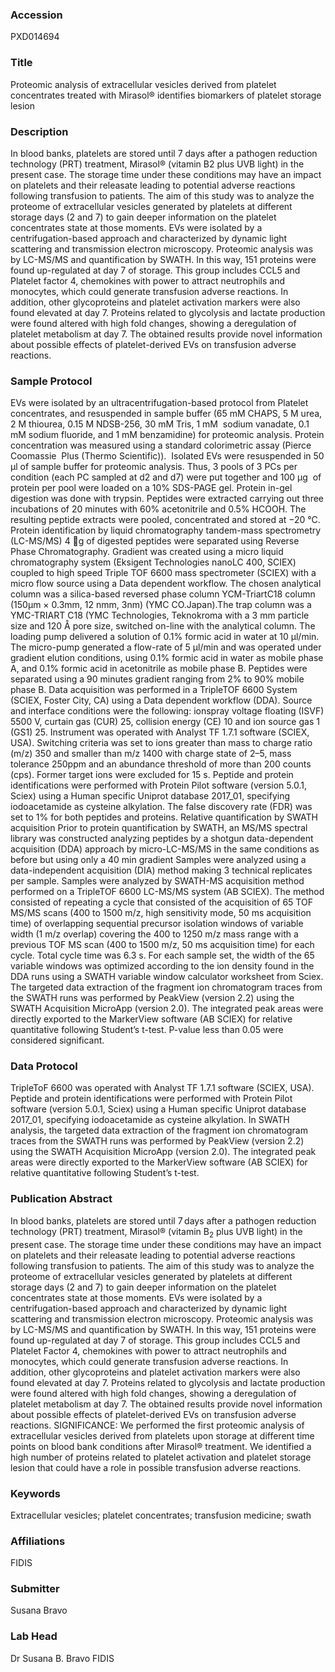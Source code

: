 ### Accession
PXD014694

### Title
Proteomic analysis of extracellular vesicles derived from platelet concentrates treated with Mirasol® identifies biomarkers of platelet storage lesion

### Description
In blood banks, platelets are stored until 7 days after a pathogen reduction technology (PRT) treatment, Mirasol® (vitamin B2 plus UVB light) in the present case. The storage time under these conditions may have an impact on platelets and their releasate leading to potential adverse reactions following transfusion to patients. The aim of this study was to analyze the proteome of extracellular vesicles generated by platelets at different storage days (2 and 7) to gain deeper information on the platelet concentrates state at those moments. EVs were isolated by a centrifugation-based approach and characterized by dynamic light scattering and transmission electron microscopy. Proteomic analysis was by LC-MS/MS and quantification by SWATH. In this way, 151 proteins were found up-regulated at day 7 of storage. This group includes CCL5 and Platelet factor 4, chemokines with power to attract neutrophils and monocytes, which could generate transfusion adverse reactions. In addition, other glycoproteins and platelet activation markers were also found elevated at day 7. Proteins related to glycolysis and lactate production were found altered with high fold changes, showing a deregulation of platelet metabolism at day 7. The obtained results provide novel information about possible effects of platelet-derived EVs on transfusion adverse reactions.

### Sample Protocol
EVs were isolated by an ultracentrifugation-based protocol from Platelet concentrates, and resuspended in sample buffer (65 mM CHAPS, 5 M urea, 2 M thiourea, 0.15 M NDSB-256, 30 mM Tris, 1 mM  sodium vanadate, 0.1 mM sodium fluoride, and 1 mM benzamidine) for proteomic analysis. Protein concentration was measured using a standard colorimetric assay (Pierce Coomassie  Plus (Thermo Scientific)).  Isolated EVs were resuspended in 50 μl of sample buffer for proteomic analysis. Thus, 3 pools of 3 PCs per condition (each PC sampled at d2 and d7) were put together and 100 μg  of protein per pool were loaded on a 10% SDS-PAGE gel. Protein in-gel digestion was done with trypsin. Peptides were extracted carrying out three incubations of 20 minutes with 60% acetonitrile and 0.5% HCOOH. The resulting peptide extracts were pooled, concentrated and stored at −20 °C. Protein identification by liquid chromatography tandem-mass spectrometry (LC-MS/MS) 4 g of digested peptides were separated using Reverse Phase Chromatography. Gradient was created using a micro liquid chromatography system (Eksigent Technologies nanoLC 400, SCIEX) coupled to high speed Triple TOF 6600 mass spectrometer (SCIEX) with a micro flow source using a Data dependent workflow. The chosen analytical column was a silica-based reversed phase column YCM-TriartC18 column (150μm × 0.3mm, 12 nmm, 3nm) (YMC CO.Japan).The trap column was a YMC-TRIART C18 (YMC Technologies, Teknokroma with a 3 mm particle size and 120 Å pore size, switched on-line with the analytical column. The loading pump delivered a solution of 0.1% formic acid in water at 10 µl/min. The micro-pump generated a flow-rate of 5 µl/min and was operated under gradient elution conditions, using 0.1% formic acid in water as mobile phase A, and 0.1% formic acid in acetonitrile as mobile phase B. Peptides were separated using a 90 minutes gradient ranging from 2% to 90% mobile phase B.  Data acquisition was performed in a TripleTOF 6600 System (SCIEX, Foster City, CA) using a Data dependent workflow (DDA). Source and interface conditions were the following: ionspray voltage floating (ISVF) 5500 V, curtain gas (CUR) 25, collision energy (CE) 10 and ion source gas   1   (GS1)   25. Instrument was operated with Analyst TF 1.7.1 software (SCIEX, USA). Switching criteria was set to ions greater than mass to charge ratio (m/z) 350 and smaller than m/z 1400 with charge state of 2–5, mass tolerance 250ppm and an abundance threshold of more than 200 counts (cps). Former target ions were excluded for 15 s. Peptide and protein identifications were performed with Protein Pilot software (version 5.0.1, Sciex) using a Human specific Uniprot database 2017_01, specifying iodoacetamide as cysteine alkylation. The false discovery rate (FDR) was set to 1% for both peptides and proteins.  Relative quantification by SWATH acquisition  Prior to protein quantification by SWATH, an MS/MS spectral library was constructed analyzing peptides by a shotgun data-dependent acquisition (DDA) approach by micro-LC-MS/MS in the same conditions as before but using only a 40 min gradient Samples were analyzed using a data-independent acquisition (DIA) method making 3 technical replicates per sample. Samples were analyzed by SWATH-MS acquisition method performed on a TripleTOF 6600 LC-MS/MS system (AB SCIEX). The method consisted of repeating a cycle that consisted of the acquisition of 65 TOF MS/MS scans (400 to 1500 m/z, high sensitivity mode, 50 ms acquisition time) of overlapping sequential precursor isolation windows of variable width (1 m/z overlap) covering the 400 to 1250 m/z mass range with a previous TOF MS scan (400 to 1500 m/z, 50 ms acquisition time) for each cycle. Total cycle time was 6.3 s. For each sample set, the width of the 65 variable windows was optimized according to the ion density found in the DDA runs using a SWATH variable window calculator worksheet from Sciex. The targeted data extraction of the fragment ion chromatogram traces from the SWATH runs was performed by PeakView (version 2.2) using the SWATH Acquisition MicroApp (version 2.0). The integrated peak areas were directly exported to the MarkerView software (AB SCIEX) for relative quantitative following Student’s t-test. P-value less than 0.05 were considered significant.

### Data Protocol
TripleToF 6600 was operated with Analyst TF 1.7.1 software (SCIEX, USA). Peptide and protein identifications were performed with Protein Pilot software (version 5.0.1, Sciex) using a Human specific Uniprot database 2017_01, specifying iodoacetamide as cysteine alkylation. In SWATH analysis, the targeted data extraction of the fragment ion chromatogram traces from the SWATH runs was performed by PeakView (version 2.2) using the SWATH Acquisition MicroApp (version 2.0). The integrated peak areas were directly exported to the MarkerView software (AB SCIEX) for relative quantitative following Student’s t-test.

### Publication Abstract
In blood banks, platelets are stored until 7&#x202f;days after a pathogen reduction technology (PRT) treatment, Mirasol&#xae; (vitamin B<sub>2</sub> plus UVB light) in the present case. The storage time under these conditions may have an impact on platelets and their releasate leading to potential adverse reactions following transfusion to patients. The aim of this study was to analyze the proteome of extracellular vesicles generated by platelets at different storage days (2 and 7) to gain deeper information on the platelet concentrates state at those moments. EVs were isolated by a centrifugation-based approach and characterized by dynamic light scattering and transmission electron microscopy. Proteomic analysis was by LC-MS/MS and quantification by SWATH. In this way, 151 proteins were found up-regulated at day 7 of storage. This group includes CCL5 and Platelet Factor 4, chemokines with power to attract neutrophils and monocytes, which could generate transfusion adverse reactions. In addition, other glycoproteins and platelet activation markers were also found elevated at day 7. Proteins related to glycolysis and lactate production were found altered with high fold changes, showing a deregulation of platelet metabolism at day 7. The obtained results provide novel information about possible effects of platelet-derived EVs on transfusion adverse reactions. SIGNIFICANCE: We performed the first proteomic analysis of extracellular vesicles derived from platelets upon storage at different time points on blood bank conditions after Mirasol&#xae; treatment. We identified a high number of proteins related to platelet activation and platelet storage lesion that could have a role in possible transfusion adverse reactions.

### Keywords
Extracellular vesicles; platelet concentrates; transfusion medicine; swath

### Affiliations
FIDIS

### Submitter
Susana Bravo

### Lab Head
Dr Susana B. Bravo
FIDIS


